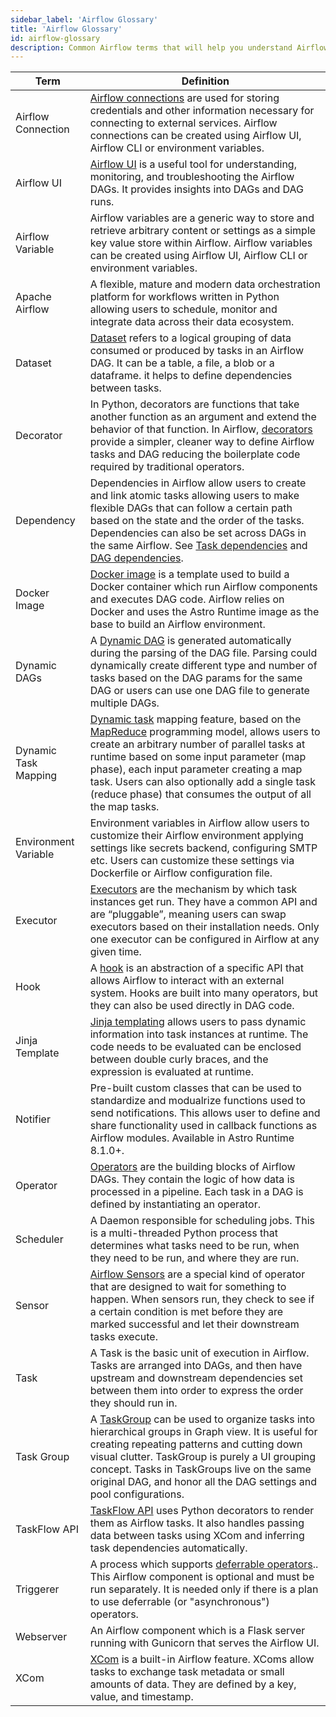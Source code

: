 ```yaml
---
sidebar_label: 'Airflow Glossary'
title: 'Airflow Glossary'
id: airflow-glossary
description: Common Airflow terms that will help you understand Airflow concepts.
---
```



| Term | Definition |
|------|-------------|
| Airflow Connection| [Airflow connections](connections.md) are used for storing credentials and other information necessary for connecting to external services. Airflow connections can be created using Airflow UI, Airflow CLI or environment variables. |
| Airflow UI| [Airflow UI](airflow-ui.md) is a useful tool for understanding, monitoring, and troubleshooting the Airflow DAGs. It provides insights into DAGs and DAG runs. |
| Airflow Variable| Airflow variables are a generic way to store and retrieve arbitrary content or settings as a simple key value store within Airflow. Airflow variables can be created using Airflow UI, Airflow CLI or environment variables. |
| Apache Airflow | A flexible, mature and modern data orchestration platform for workflows written in Python allowing users to schedule, monitor and integrate  data across their data ecosystem. |
| Dataset| [Dataset](airflow-datasets.md) refers to a logical grouping of data consumed or produced by tasks in an Airflow DAG. It can be a table, a file, a blob or a dataframe. it helps to define dependencies between tasks. |
| Decorator| In Python, decorators are functions that take another function as an argument and extend the behavior of that function. In Airflow, [decorators](airflow-decorators.md) provide a simpler, cleaner way to define Airflow tasks and DAG reducing the boilerplate code required by traditional operators. |
| Dependency| Dependencies in Airflow allow users to create and link atomic tasks allowing users to make flexible DAGs that can follow a certain path based on the state and the order of the tasks. Dependencies can also be set across DAGs in the same Airflow. See [Task dependencies](managing-dependencies.md) and [DAG dependencies](cross-dag-dependencies.md). |
| Docker Image| [Docker image](https://www.techtarget.com/searchitoperations/definition/Docker-image) is a template used to build a Docker container which run Airflow components and executes DAG code. Airflow relies on Docker and uses the Astro Runtime image as the base to build an Airflow environment. |
| Dynamic DAGs| A [Dynamic DAG](dynamically-generating-dags.md) is generated automatically during the parsing of the DAG file. Parsing could dynamically create different type and number of tasks based on the DAG params for the same DAG or users can use one DAG file to generate multiple DAGs. |
| Dynamic Task Mapping | [Dynamic task](dynamic-tasks#dynamic-task-concepts) mapping feature, based on the [MapReduce](https://en.wikipedia.org/wiki/MapReduce) programming model, allows users to create an arbitrary number of parallel tasks at runtime based on some input parameter (map phase), each input parameter creating a map task. Users can also optionally add a single task (reduce phase) that consumes the output of all the map tasks. |
| Environment Variable| Environment variables in Airflow allow users to customize their Airflow environment applying settings like secrets backend, configuring SMTP etc. Users can customize these settings via Dockerfile or Airflow configuration file. |
| Executor| [Executors](airflow-executors-explained) are the mechanism by which task instances get run. They have a common API and are “pluggable”, meaning users can swap executors based on their installation needs. Only one executor can be configured in Airflow at any given time. |
| Hook| A [hook](what-is-a-hook) is an abstraction of a specific API that allows Airflow to interact with an external system. Hooks are built into many operators, but they can also be used directly in DAG code. |
| Jinja Template| [Jinja templating](https://airflow.apache.org/docs/apache-airflow/stable/core-concepts/operators.html#jinja-templating) allows users to pass dynamic information into task instances at runtime. The code needs to be evaluated can be enclosed between double curly braces, and the expression is evaluated at runtime. |
| Notifier| Pre-built custom classes that can be used to standardize and modualrize functions used to send notifications. This allows user to define and share functionality used in callback functions as Airflow modules. Available in Astro Runtime 8.1.0+. |
| Operator| [Operators](what-is-an-operator) are the building blocks of Airflow DAGs. They contain the logic of how data is processed in a pipeline. Each task in a DAG is defined by instantiating an operator. |
| Scheduler| A Daemon responsible for scheduling jobs. This is a multi-threaded Python process that determines what tasks need to be run, when they need to be run, and where they are run. |
| Sensor| [Airflow Sensors](what-is-a-sensor) are a special kind of operator that are designed to wait for something to happen. When sensors run, they check to see if a certain condition is met before they are marked successful and let their downstream tasks execute. |
| Task| A Task is the basic unit of execution in Airflow. Tasks are arranged into DAGs, and then have upstream and downstream dependencies set between them into order to express the order they should run in. |
| Task Group| A [TaskGroup](task-groups.md) can be used to organize tasks into hierarchical groups in Graph view. It is useful for creating repeating patterns and cutting down visual clutter. TaskGroup is purely a UI grouping concept. Tasks in TaskGroups live on the same original DAG, and honor all the DAG settings and pool configurations. |
| TaskFlow API| [TaskFlow API](dags.md#writing-dags-with-the-taskflow-api) uses Python decorators to render them as Airflow tasks. It also handles passing data between tasks using XCom and inferring task dependencies automatically. |
| Triggerer| A process which supports [deferrable operators](deferrable-operators#terms-and-concepts).. This Airflow component is optional and must be run separately. It is needed only if there is a plan to use deferrable (or "asynchronous") operators. |
| Webserver| An Airflow component which is a Flask server running with Gunicorn that serves the Airflow UI. |
| XCom| [XCom](airflow-passing-data-between-tasks#xcom) is a built-in Airflow feature. XComs allow tasks to exchange task metadata or small amounts of data. They are defined by a key, value, and timestamp. |